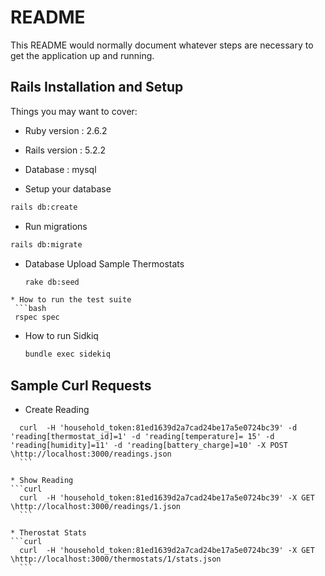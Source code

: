 # README

This README would normally document whatever steps are necessary to get the
application up and running.

## Rails Installation and Setup
Things you may want to cover:

* Ruby version  : 2.6.2 

* Rails version : 5.2.2

* Database : mysql

* Setup your database
```bash
rails db:create 
```
* Run migrations
```bash
rails db:migrate
 ```
* Database Upload Sample Thermostats
  ```bash
  rake db:seed
 ```
* How to run the test suite
  ```bash
  rspec spec
  ```
* How to run Sidkiq
  ```bash
  bundle exec sidekiq
  ```
## Sample Curl Requests
  * Create Reading
  ```curl
    curl  -H 'household_token:81ed1639d2a7cad24be17a5e0724bc39' -d 'reading[thermostat_id]=1' -d 'reading[temperature]= 15' -d 'reading[humidity]=11' -d 'reading[battery_charge]=10' -X POST \http://localhost:3000/readings.json
    ```

  * Show Reading
  ```curl
    curl  -H 'household_token:81ed1639d2a7cad24be17a5e0724bc39' -X GET \http://localhost:3000/readings/1.json
    ```

  * Therostat Stats
  ```curl
    curl  -H 'household_token:81ed1639d2a7cad24be17a5e0724bc39' -X GET \http://localhost:3000/thermostats/1/stats.json
    ```